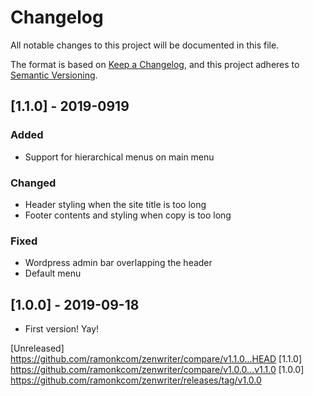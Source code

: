 # Changelog
All notable changes to this project will be documented in this file.

The format is based on [Keep a Changelog](https://keepachangelog.com/en/1.0.0/),
and this project adheres to [Semantic Versioning](https://semver.org/spec/v2.0.0.html).

## [1.1.0] - 2019-0919
### Added
- Support for hierarchical menus on main menu

### Changed
- Header styling when the site title is too long
- Footer contents and styling when copy is too long

### Fixed
- Wordpress admin bar overlapping the header
- Default menu

## [1.0.0] - 2019-09-18
- First version! Yay!

[Unreleased] https://github.com/ramonkcom/zenwriter/compare/v1.1.0...HEAD
[1.1.0] https://github.com/ramonkcom/zenwriter/compare/v1.0.0...v1.1.0
[1.0.0] https://github.com/ramonkcom/zenwriter/releases/tag/v1.0.0